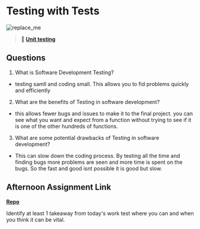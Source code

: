 # Testing with Tests

![replace_me](https://codeworks.blob.core.windows.net/public/assets/img/illustrations/placeholder.svg)

> **📖 [Unit testing](https://codeworksacademy.com/fs-student-guide/resources/wk8-9/03-Unit-Testing)**

## Questions

1. What is Software Development Testing?
- testing samll and coding small. This allows you to fid problems quickly and efficiently
2. What are the benefits of Testing in software development?
- this allows fewer bugs and issues to make it to the final project. you can see what you want and expect from a function without trying to see if it is one of the other hundreds of functions.
3. What are some potential drawbacks of Testing in software development?
- This can slow down the coding process. By testing all the time and finding bugs more problems are seen and more time is spent on the bugs. So the fast and good isnt possible it is good but slow.
## Afternoon Assignment Link

**[Repo](https://github.com/TheOneTrueRy/Gratuities)**

Identify at least 1 takeaway from today's work
test where you can and when you think it can be vital.